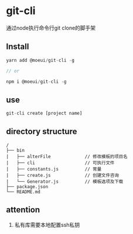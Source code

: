 # git-cli
通过node执行命令行git clone的脚手架

## Install
``` js
yarn add @moeui/git-cli -g  

// or 

npm i @moeui/git-cli -g
```

## use
``` js
git-cli create [project name]
```


## directory structure
    /
    ├── bin
    |   ├── alterFile             // 修改模板的项目名
    |   ├── cli                   // 可执行文件
    |   ├── constants.js          // 常量
    |   ├── create.js             // 创建文件咨询
    |   └── Generator.js          // 模板选项及下载
    ├── package.json
    └── README.md

## attention

1. 私有库需要本地配置ssh私钥

